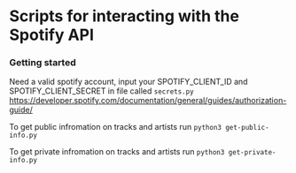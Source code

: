# Scripts for interacting with the Spotify API

### Getting started

Need a valid spotify account, input your SPOTIFY_CLIENT_ID and SPOTIFY_CLIENT_SECRET in file called ```secrets.py```
https://developer.spotify.com/documentation/general/guides/authorization-guide/

To get public infromation on tracks and artists run ```python3 get-public-info.py```

To get private infromation on tracks and artists run ```python3 get-private-info.py```
